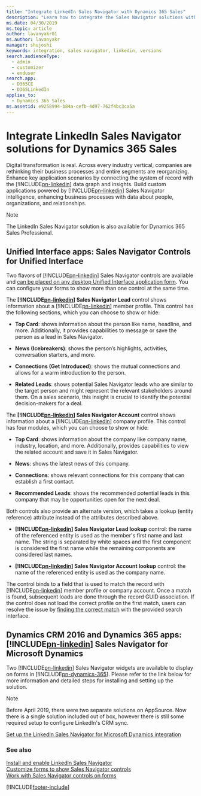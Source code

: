 ```yaml
---
title: "Integrate LinkedIn Sales Navigator with Dynamics 365 Sales"
description: "Learn how to integrate the Sales Navigator solutions with Dynamics 365 Sales to enhance your business processes with data about people and organizations."
ms.date: 04/30/2019
ms.topic: article
author: lavanyakr01
ms.author: lavanyakr
manager: shujoshi
keywords: integration, sales navigator, linkedin, versions
search.audienceType: 
  - admin
  - customizer
  - enduser
search.app: 
  - D365CE
  - D365LinkedIn
applies_to: 
  - Dynamics 365 Sales
ms.assetid: e9258994-b84a-cefb-4d97-762f4bc3ca5a
---
```


# Integrate LinkedIn Sales Navigator solutions for Dynamics 365 Sales

Digital transformation is real. Across every industry vertical, companies are rethinking their business processes and entire segments are reorganizing. Enhance key application scenarios by connecting the system of record with the [!INCLUDE[pn-linkedin](../includes/pn-linkedin.md)] data graph and insights. Build custom applications powered by [!INCLUDE[pn-linkedin](../includes/pn-linkedin.md)] Sales Navigator intelligence, enhancing business processes with data about people, organizations, and relationships. 

>[!NOTE]
>The LinkedIn Sales Navigator solution is also available for Dynamics 365 Sales Professional.

## Unified Interface apps: Sales Navigator Controls for Unified Interface 

Two flavors of [!INCLUDE[pn-linkedin](../includes/pn-linkedin.md)] Sales Navigator controls are available and [can be placed on any desktop Unified Interface application form](add-sales-navigator-controls-forms.md). You can configure your forms to show more than one control at the same time.  

The **[!INCLUDE[pn-linkedin](../includes/pn-linkedin.md)] Sales Navigator Lead** control shows information about a [!INCLUDE[pn-linkedin](../includes/pn-linkedin.md)] member profile. This control has the following sections, which you can choose to show or hide: 

- **Top Card**: shows information about the person like name, headline, and more. Additionally, it provides capabilities to message or save the person as a lead in Sales Navigator. 

- **News (Icebreakers)**: shows the person’s highlights, activities, conversation starters, and more.

- **Connections (Get Introduced)**: shows the mutual connections and allows for a warm introduction to the person. 

- **Related Leads**: shows potential Sales Navigator leads who are similar to the target person and might represent the relevant stakeholders around them. On a sales scenario, this insight is crucial to identify the potential decision-makers for a deal. 

The **[!INCLUDE[pn-linkedin](../includes/pn-linkedin.md)] Sales Navigator Account** control shows information about a [!INCLUDE[pn-linkedin](../includes/pn-linkedin.md)] company profile. This control has four modules, which you can choose to show or hide: 

- **Top Card**: shows information about the company like company name, industry, location, and more. Additionally, provides capabilities to view the related account and save it in Sales Navigator. 

- **News**: shows the latest news of this company. 

- **Connections**: shows relevant connections for this company that can establish a first contact. 

- **Recommended Leads**: shows the recommended potential leads in this company that may be opportunities open for the next deal. 

Both controls also provide an alternate version, which takes a lookup (entity reference) attribute instead of the attributes described above. 

- **[!INCLUDE[pn-linkedin](../includes/pn-linkedin.md)] Sales Navigator Lead lookup** control: the name of the referenced entity is used as the member's first name and last name. The string is separated by white spaces and the first component is considered the first name while the remaining components are considered last names.

- **[!INCLUDE[pn-linkedin](../includes/pn-linkedin.md)] Sales Navigator Account lookup** control: the name of the referenced entity is used as the company name.

The control binds to a field that is used to match the record with [!INCLUDE[pn-linkedin](../includes/pn-linkedin.md)] member profile or company account. Once a match is found, subsequent loads are done through the record GUID association. If the control does not load the correct profile on the first match, users can resolve the issue by [finding the correct match](view-sales-navigator-forms.md#change-the-incorrect-matching) with the provided search interface. 


## Dynamics CRM 2016 and Dynamics 365 apps: [!INCLUDE[pn-linkedin](../includes/pn-linkedin.md)] Sales Navigator for Microsoft Dynamics

Two [!INCLUDE[pn-linkedin](../includes/pn-linkedin.md)] Sales Navigator widgets are available to display on forms in [!INCLUDE[pn-dynamics-365](../includes/pn-dynamics-365.md)]. Please refer to the link below for more information and detailed steps for installing and setting up the solution. 

> [!NOTE]
>Before April 2019, there were two separate solutions on AppSource. Now there is a single solution included out of box, however there is still some required setup to configure LinkedIn's CRM sync.

[Set up the LinkedIn Sales Navigator for Microsoft Dynamics integration](https://business.linkedin.com/sales-solutions/sales-navigator-customer-hub/resources/ms-dynamics-sync-activity-writeback)


### See also

[Install and enable LinkedIn Sales Navigator](install-sales-navigator.md)     
[Customize forms to show Sales Navigator controls](add-sales-navigator-controls-forms.md)    
[Work with Sales Navigator controls on forms](view-sales-navigator-forms.md)


[!INCLUDE[footer-include](../includes/footer-banner.md)]
